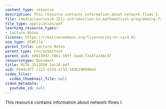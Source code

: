 ```yaml
---
content_type: resource
description: This resource contains information about network flows I.
file: /media/courses/6-251j-introduction-to-mathematical-programming-fall-2009/5b44cdffc721e334af32183b190996ed_MIT6_251JF09_lec16.pdf
file_type: application/pdf
learning_resource_types:
- Lecture Notes
license: https://creativecommons.org/licenses/by-nc-sa/4.0/
ocw_type: OCWFile
parent_title: Lecture Notes
parent_type: CourseSection
parent_uid: e0813047-f861-59ff-1aa0-72e4fa246c37
resourcetype: Document
title: MIT6_251JF09_lec16.pdf
uid: 5b44cdff-c721-e334-af32-183b190996ed
video_files:
  video_thumbnail_file: null
video_metadata:
  youtube_id: null
---
```

This resource contains information about network flows I.